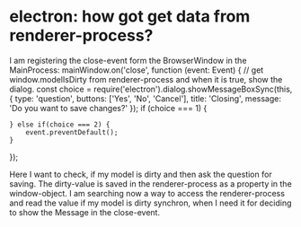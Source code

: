 
# electron: how got get data from renderer-process?

I am registering the close-event form the BrowserWindow in the MainProcess:
mainWindow.on('close', function (event: Event) {
    // get window.modelIsDirty from renderer-process and when it is true, show the dialog.
    const choice = require('electron').dialog.showMessageBoxSync(this,
      {
        type: 'question',
        buttons: ['Yes', 'No', 'Cancel'],
        title: 'Closing',
        message: 'Do you want to save changes?'
      });
    if (choice === 1) {
      
    } else if(choice === 2) {
        event.preventDefault();
    }
  });

Here I want to check, if my model is dirty and then ask the question for saving. The dirty-value is saved in the renderer-process as a property in the window-object.
I am searching now a way to access the renderer-process and read the value if my model is dirty synchron, when I need it for deciding to show the Message in the close-event.

        